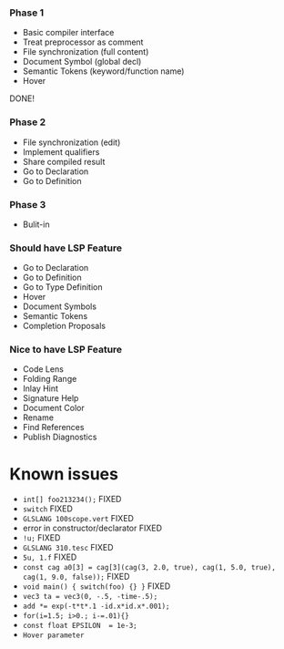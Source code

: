 
### Phase 1
- Basic compiler interface
- Treat preprocessor as comment
- File synchronization (full content)
- Document Symbol (global decl)
- Semantic Tokens (keyword/function name)
- Hover

DONE!

### Phase 2
- File synchronization (edit)
- Implement qualifiers
- Share compiled result
- Go to Declaration
- Go to Definition


### Phase 3
- Bulit-in

### Should have LSP Feature
- Go to Declaration
- Go to Definition
- Go to Type Definition
- Hover
- Document Symbols
- Semantic Tokens
- Completion Proposals

### Nice to have LSP Feature
- Code Lens
- Folding Range
- Inlay Hint
- Signature Help
- Document Color
- Rename
- Find References
- Publish Diagnostics

# Known issues
- `int[] foo213234();` FIXED
- `switch` FIXED
- `GLSLANG 100scope.vert` FIXED
- error in constructor/declarator FIXED
- `!u;` FIXED
- `GLSLANG 310.tesc` FIXED
- `5u, 1.f` FIXED
- `const cag a0[3] = cag[3](cag(3, 2.0, true), cag(1, 5.0, true), cag(1, 9.0, false));` FIXED
- `void main() { switch(foo) {} }` FIXED
- `vec3 ta = vec3(0, -.5, -time-.5);`
- `add *= exp(-t*t*.1 -id.x*id.x*.001);`
- `for(i=1.5; i>0.; i-=.01){}`
- `const float EPSILON	= 1e-3;`
- `Hover parameter`